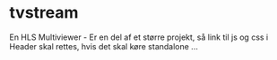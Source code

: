# tvstream
 En HLS Multiviewer - 
 Er en del af et større projekt, så link til js og css i Header skal rettes, hvis det skal køre standalone
...
